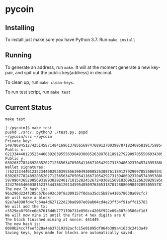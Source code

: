 # pycoin

## Installing

To install just make sure you have Python 3.7.
Run `make install`

## Running

To generate an address, run `make`.
It will at the moment generate a new key-pair, and spit out the public key(address) in decimal.

To clean up, run `make clean-keys`.

To run test script, run `make test`

## Current Status

`make test`

```
[~/pycoin]$ make test
pushd ./src/; python3 ./test.py; popd
~/pycoin/src ~/pycoin
Private key: 54978684512742514587148416961378565697476891270039978718240958191759854592038
Public x: 62133444012352344003920395556390493008526308761189127929097055506934305435260
Public y: 63020377824892835202712565634705054116671054292731394869237045743953880672288
Wallet signatures: 
[(62133444012352344003920395556390493008526308761189127929097055506934305435260, 63020377824892835202712565634705054116671054292731394869237045743953880672288, 59709643652005693189302924017101528245267249368156918369632266309295950147913, 32427665466038152375443861201345954850976365318701288800984920950555787172819)]
The new TX hash is: 
96a296d224f285c67bee93c30f8a309157f0daa35dc5b87e410b78630a09cfc7
We will make a block: 92e7a4098fd4c7c64a4d627122d23ba0907e69ab04cd4e23ff34f91affd15785
We will add the tx: c5529ea8f90ce6d67618ddb7771f9b731e056cc4206f922e69a887c0586ef1df
We will now mine it until the first 4 hex digits are 0
The block finished mining at nonce: 441449
The new hash is: 0000b24cc7feef320a4ab37319292acfc15e01095df064b309a4163dc2453a49
Saving keys, keys made for blocks are automatically saved.
```
